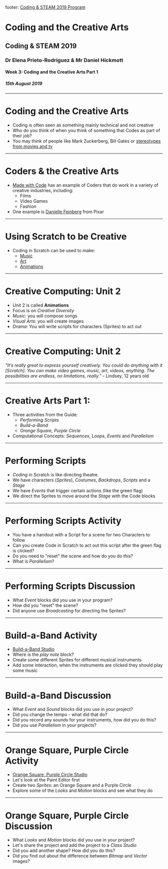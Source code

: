 footer: [Coding & STEAM 2019 Program](https://cs4s.github.io/steam-2019/)

# Coding and the Creative Arts

## Coding & STEAM 2019

### Dr Elena Prieto-Rodriguez & Mr Daniel Hickmott

#### Week 3: Coding and the Creative Arts Part 1

##### 15th August 2019

---

# Coding and the Creative Arts

- Coding is often seen as something mainly technical and not creative
- Who do you think of when you think of something that Codes as part of their job?
- You may think of people like Mark Zuckerberg, Bill Gates or [stereotypes from movies and tv](https://www.google.com/search?q=hackerman&tbm=isch)

---

# Coders & the Creative Arts

- [Made with Code](https://www.madewithcode.com/mentors/) has an example of Coders that do work in a variety of creative industries, including:
    - Films
    - Video Games
    - Fashion
- One example is [Danielle Feinberg](https://www.pixarpost.com/2014/06/danielle-feinbergs-made-with-code.html) from Pixar

---

# Using Scratch to be Creative

- Coding in Scratch can be used to make:
    - [Music](https://scratch.mit.edu/projects/12816481/)
    - [Art](https://scratch.mit.edu/projects/905346/)
    - [Animations](https://scratch.mit.edu/projects/20974745/)

---

# Creative Computing: Unit 2

- Unit 2 is called **Animations**
- Focus is on *Creative Diversity*
- *Music:* you will compose songs
- *Visual Arts:* you will create images
- *Drama:* You will write scripts for characters (Sprites) to act out

---

# Creative Computing: Unit 2

*"It’s really great to express yourself creatively. You could  do  anything  with  it [Scratch]. You can make video games, music, art, videos, anything. The possibilities are endless, no limitations, really."* - Lindsey, 12 years old

---

# Creative Arts Part 1:

- Three activities from the Guide:
    - *Performing Scripts*
    - *Build-a-Band*
    - *Orange Square, Purple Circle*
- Computational Concepts: *Sequences*, *Loops*, *Events* and *Parallelism*

--- 

# Performing Scripts

- *Coding* in Scratch is like directing theatre. 
- We have characters (*Sprites*), *Costumes*, *Backdrops*, *Scripts* and a *Stage*
- We have *Events* that trigger certain actions (like the green flag)
- We direct the Sprites to move around the *Stage* with the Code blocks

---

# Performing Scripts Activity

- You have a handout with a Script for a scene for two Characters to follow
- Can you create Code in Scratch to act out this script after the green flag is clicked?
- Do you need to "reset" the scene and how do you do this?
- What is *Parallelism*?

---

# Performing Scripts Discussion

- What *Event* blocks did you use in your program?
- How did you "reset" the scene?
- Did anyone use *Broadcasting* for directing the Sprites?

---

# Build-a-Band Activity

- [Build-a-Band Studio](http://scratch.mit.edu/studios/475523)
- Where is the *play note* block?
- Create some different Sprites for different musical instruments
- Add some interaction, when the instruments are clicked they should play some music

---

# Build-a-Band Discussion

- What *Event* and *Sound* blocks did you use in your project?
- Did you change the tempo - what did that do?
- Did you record any sounds for your instruments, how did you do this?
- Did you use *Parallelism* in your projects?

---

# Orange Square, Purple Circle Activity

- [Orange Square, Purple Circle Studio](https://scratch.mit.edu/studios/4670982/)
- Let's look at the Paint Editor first
- Create two *Sprites*: an Orange Square and a Purple Circle
- Explore some of the *Looks* and *Motion* blocks and see what they do

---

# Orange Square, Purple Circle Discussion

- What *Looks* and *Motion* blocks did you use in your project?
- Let's share the project and add the project to a *Class Studio*
- Did you add another shape? How did you do this?
- Did you find out about the difference between *Bitmap* and *Vector* images?

